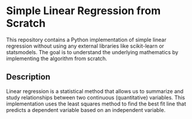 # Simple Linear Regression from Scratch

This repository contains a Python implementation of simple linear regression without using any external libraries like scikit-learn or statsmodels. The goal is to understand the underlying mathematics by implementing the algorithm from scratch.

## Description

Linear regression is a statistical method that allows us to summarize and study relationships between two continuous (quantitative) variables. This implementation uses the least squares method to find the best fit line that predicts a dependent variable based on an independent variable.
